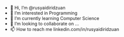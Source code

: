 - 👋 Hi, I’m @rusyaidiridzuan
- 👀 I’m interested in Programming
- 🌱 I’m currently learning Computer Science
- 💞️ I’m looking to collaborate on ...
- 📫 How to reach me linkedin.com/in/rusyaidiridzuan

<!---
rusyaidiridzuan/rusyaidiridzuan is a ✨ special ✨ repository because its `README.md` (this file) appears on your GitHub profile.
You can click the Preview link to take a look at your changes.
--->
